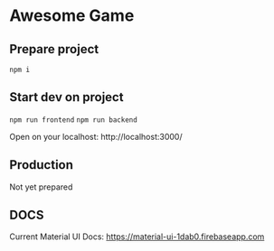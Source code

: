 # Awesome Game

## Prepare project

`npm i`

## Start dev on project 

`npm run frontend`
`npm run backend`

Open on your localhost: http://localhost:3000/

## Production 

Not yet prepared

## DOCS
 Current Material UI Docs: https://material-ui-1dab0.firebaseapp.com
